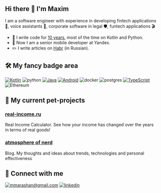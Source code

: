 ## Hi there 👋 I'm Maxim

I am a software engineer with experience in developing fintech applications 🧰, voice assistants 🤖, corporate software in legal 🛡️, funtech applications 🎬

- 🤖 I write code for [10 years](https://www.linkedin.com/in/marashan/), most of the time on Kotlin and Python.
- 🧰 Now I am a senior mobile developer at Yandex.
- ✏️ I write articles on [Habr](https://habr.com/ru/users/mmarashan) (in Russian).

## 🛠 My fancy badge area

[![Kotlin](https://img.shields.io/badge/Kotlin-%237F52FF.svg?logo=kotlin&logoColor=white&style=for-the-badge)](#) ![python](https://img.shields.io/badge/python%20-%2314354C.svg?&style=for-the-badge&logo=python&logoColor=white) [![Java](https://img.shields.io/badge/Java-%23ED8B00.svg?logo=openjdk&logoColor=white&style=for-the-badge)](#) [![Android](https://img.shields.io/badge/Android-3DDC84?logo=android&logoColor=white&style=for-the-badge)](#) ![docker](https://img.shields.io/badge/docker-%232496ED.svg?&style=for-the-badge&logo=docker&logoColor=white) ![postgres](https://img.shields.io/badge/postgres-%23316192.svg?&style=for-the-badge&logo=postgresql&logoColor=white) [![TypeScript](https://img.shields.io/badge/TypeScript-3178C6?logo=typescript&logoColor=fff&style=for-the-badge)](#) ![Ethereum](https://img.shields.io/badge/Ethereum-3C3C3D?style=for-the-badge&logo=Ethereum&logoColor=white)

## 🐶 My current pet-projects

### [real-income.ru](https://real-income.ru)
Real Income Calculator. See how your income has changed over the years in terms of real goods!

### [atmosphere of nerd](https://nerd-vibe.ru)
Blog. My thoughts and ideas about trends, technologies and personal effectiveness

## 🤝 Connect with me
[![mmarashan@gmail.com](https://img.shields.io/badge/mmarashan@gmail.com%20-%23E62B1E.svg?&style=for-the-badge&logo=mail.ru&logoColor=white)](mailto:mmarashan@gmail.com) [![linkedin](https://img.shields.io/badge/linkedin%20-%230077B5.svg?&style=for-the-badge&logo=linkedin&logoColor=white)](https://www.linkedin.com/in/marashan/)
